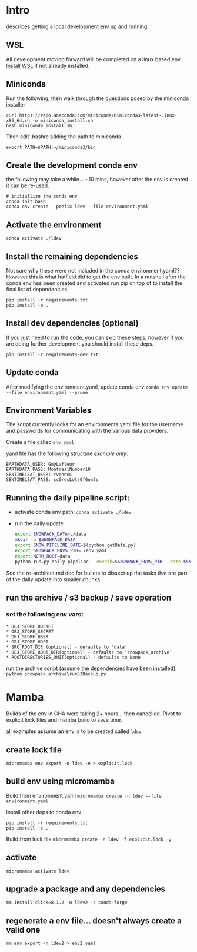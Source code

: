 # Intro

describes getting a local development env up and running.

## WSL

All development moving forward will be completed on a linux based env.
[Install WSL](https://learn.microsoft.com/en-us/windows/wsl/install) if not
already installed.

## Miniconda

Run the following, then walk through the questions posed by the miniconda
installer

```
curl https://repo.anaconda.com/miniconda/Miniconda3-latest-Linux-x86_64.sh -o miniconda_install.sh
bash miniconda_install.sh
```

Then edit .bashrc adding the path to miniconda
```
export PATH=$PATH:~/miniconda3/bin
```

## Create the development conda env

the following may take a while... ~10 mins, however after the env is created it
can be re-used.

```
# initiallize the conda env
conda init bash
conda env create --prefix ldev --file environment.yaml
```

## Activate the environment

```
conda activate ./ldev
```

## Install the remaining dependencies

Not sure why these were not included in the conda environment.yaml??  However
this is what hatfield did to get the env built.  In a nutshell after the conda
env has been created and activated run pip on top of to install the final
list of dependencies.

```
pip install -r requirements.txt
pip install -e .
```

## Install dev dependencies (optional)

If you just need to run the code, you can skip these steps, however if you are
doing further development you should install these deps.

```
pip install -r requirements-dev.txt
```

## Update conda

After modifying the environment.yaml, update conda env
`conda env update --file environment.yaml --prune`

## Environment Variables

The script currently looks for an environments.yaml file for the username and
passwords for communicating with the various data providers.

Create a file called `env.yaml`

yaml file has the following structure *example only*:

```
EARTHDATA_USER: GuyLafleur
EARTHDATA_PASS: MontrealNumber10
SENTINELSAT_USER: YvonneC
SENTINELSAT_PASS: sc0resLots0fGoals
```

## Running the daily pipeline script:

* activate conda env path:
    `conda activate ./ldev`

* run the daily update
    ``` bash
    export SNOWPACK_DATA=./data
    mkdir -p $SNOWPACK_DATA
    export SNOW_PIPELINE_DATE=$(python getDate.py)
    export SNOWPACK_ENVS_PTH=./env.yaml
    export NORM_ROOT=data
    python run.py daily-pipeline --envpth=$SNOWPACK_ENVS_PTH --date $SNOW_PIPELINE_DATE
    ```

See the re-architect.md doc for bullets to dissect up the tasks that are part
of the daily update into smaller chunks.

## run the archive / s3 backup / save operation

### set the following env vars:
    * OBJ_STORE_BUCKET
    * OBJ_STORE_SECRET
    * OBJ_STORE_USER
    * OBJ_STORE_HOST
    * SRC_ROOT_DIR (optional) - defaults to 'data'
    * OBJ_STORE_ROOT_DIR(optional) - defaults to 'snowpack_archive'
    * ROOTDIRECTORIES_OMIT(optional) - defaults to None

run the archive script (assume the dependencies have been installed):
`python snowpack_archive\runS3Backup.py`

# Mamba

Builds of the env in GHA were taking 2+ hours... then cancelled.  Pivot to
explicit lock files and mamba build to save time.

all examples assume an env is to be created called `ldev`

## create lock file

`micromamba env export -n ldev -e > explicit.lock`

## build env using micromamba
Build from environment.yaml
`micromamba create -n ldev --file environment.yaml`

Install other deps to conda env
```
pip install -r requirements.txt
pip install -e .
```


Build from lock file
`micromamba create -n ldev -f explicit.lock -y`

## activate

`micromamba activate ldev`

## upgrade a package and any dependencies
`mm install click=8.1.2 -n ldev2 -c conda-forge`

## regenerate a env file... doesn't always create a valid one
`mm env export -n ldev2 > env2.yaml`